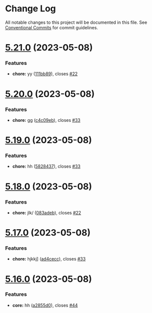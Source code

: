 # Change Log

All notable changes to this project will be documented in this file.
See [Conventional Commits](https://conventionalcommits.org) for commit guidelines.

# [5.21.0](https://github.com/sourcefuse/loopback4-microservice-catalog/compare/search-element-dont-use@5.20.0...search-element-dont-use@5.21.0) (2023-05-08)


### Features

* **chore:** yy ([111bb89](https://github.com/sourcefuse/loopback4-microservice-catalog/commit/111bb898478667dedfc9ff007a34a51302dfb1d7)), closes [#22](https://github.com/sourcefuse/loopback4-microservice-catalog/issues/22)





# [5.20.0](https://github.com/sourcefuse/loopback4-microservice-catalog/compare/search-element-dont-use@5.19.0...search-element-dont-use@5.20.0) (2023-05-08)


### Features

* **chore:** gg ([c4c09eb](https://github.com/sourcefuse/loopback4-microservice-catalog/commit/c4c09eb72f95a14db9f37f7bb2fa0e2d27021bb6)), closes [#33](https://github.com/sourcefuse/loopback4-microservice-catalog/issues/33)





# [5.19.0](https://github.com/sourcefuse/loopback4-microservice-catalog/compare/search-element-dont-use@5.18.0...search-element-dont-use@5.19.0) (2023-05-08)


### Features

* **chore:** hh ([5828437](https://github.com/sourcefuse/loopback4-microservice-catalog/commit/58284375876f30018b355a21e526d2864a9ad9de)), closes [#33](https://github.com/sourcefuse/loopback4-microservice-catalog/issues/33)





# [5.18.0](https://github.com/sourcefuse/loopback4-microservice-catalog/compare/search-element-dont-use@5.17.0...search-element-dont-use@5.18.0) (2023-05-08)


### Features

* **chore:** jlk/ ([083adeb](https://github.com/sourcefuse/loopback4-microservice-catalog/commit/083adeb6e8a5f7612b219a2b2c48535147133ee3)), closes [#22](https://github.com/sourcefuse/loopback4-microservice-catalog/issues/22)





# [5.17.0](https://github.com/sourcefuse/loopback4-microservice-catalog/compare/search-element-dont-use@5.16.0...search-element-dont-use@5.17.0) (2023-05-08)


### Features

* **chore:** hjkkj] ([ad4cecc](https://github.com/sourcefuse/loopback4-microservice-catalog/commit/ad4ceccd4b203d42b07491c7f46ec98968618989)), closes [#33](https://github.com/sourcefuse/loopback4-microservice-catalog/issues/33)





# [5.16.0](https://github.com/sourcefuse/loopback4-microservice-catalog/compare/search-element-dont-use@5.15.0...search-element-dont-use@5.16.0) (2023-05-08)


### Features

* **core:** hh ([a2855d0](https://github.com/sourcefuse/loopback4-microservice-catalog/commit/a2855d02214242dc9b0cfff244de845f85f3322e)), closes [#44](https://github.com/sourcefuse/loopback4-microservice-catalog/issues/44)
